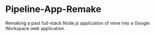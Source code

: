 # Pipeline-App-Remake
Remaking a past full-stack Node.js application of mine into a Google Workspace web application.
